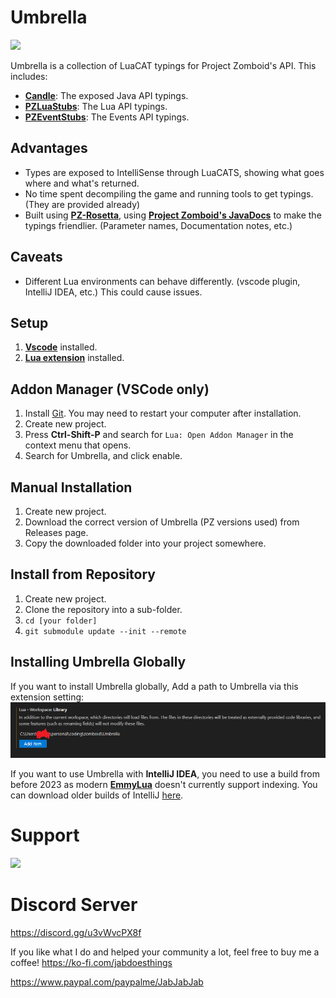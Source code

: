 # Umbrella
![](https://i.imgur.com/wMKl10y.png)

Umbrella is a collection of LuaCAT typings for Project Zomboid's API. This includes:
- **[Candle](https://github.com/asledgehammer/Candle)**: The exposed Java API typings.
- **[PZLuaStubs](https://github.com/omarkmu/PZLuaStubs)**: The Lua API typings.
- **[PZEventStubs](https://github.com/demiurgeQuantified/PZEventStubs)**: The Events API typings.

## Advantages
- Types are exposed to IntelliSense through LuaCATS, showing what goes where and what's returned.
- No time spent decompiling the game and running tools to get typings. (They are provided already)
- Built using **[PZ-Rosetta](https://github.com/asledgehammer/PZ-Rosetta)**, using **[Project Zomboid's JavaDocs](https://projectzomboid.com/modding/)** to make the typings friendlier. (Parameter names, Documentation notes, etc.)

## Caveats
- Different Lua environments can behave differently. (vscode plugin, IntelliJ IDEA, etc.) This could cause issues.

## Setup

1) **[Vscode](https://code.visualstudio.com/)** installed.
2) **[Lua extension](https://marketplace.visualstudio.com/items?itemName=sumneko.lua)** installed.

## Addon Manager (VSCode only)

1) Install [Git](https://git-scm.com/downloads). You may need to restart your computer after installation.
2) Create new project.
3) Press **Ctrl-Shift-P** and search for ``Lua: Open Addon Manager`` in the context menu that opens.
4) Search for Umbrella, and click enable.

## Manual Installation

1) Create new project.
2) Download the correct version of Umbrella (PZ versions used) from Releases page.
3) Copy the downloaded folder into your project somewhere.

## Install from Repository

1) Create new project.
2) Clone the repository into a sub-folder.
3) `cd [your folder]`
4) `git submodule update --init --remote`

## Installing Umbrella Globally

If you want to install Umbrella globally, Add a path to Umbrella via this extension setting:
![global_setup.png](./assets/media/global_setup.png)

If you want to use Umbrella with **IntelliJ IDEA**, you need to use a build from before 2023 as modern **[EmmyLua](https://plugins.jetbrains.com/plugin/9768-emmylua)** doesn't currently support indexing. You can download older builds of IntelliJ [here](https://www.jetbrains.com/idea/download/other.html).

# Support

![](https://i.imgur.com/ZLnfTK4.png)

# Discord Server

<https://discord.gg/u3vWvcPX8f>

If you like what I do and helped your community a lot, feel free to buy me a coffee!
<https://ko-fi.com/jabdoesthings>

<https://www.paypal.com/paypalme/JabJabJab>
